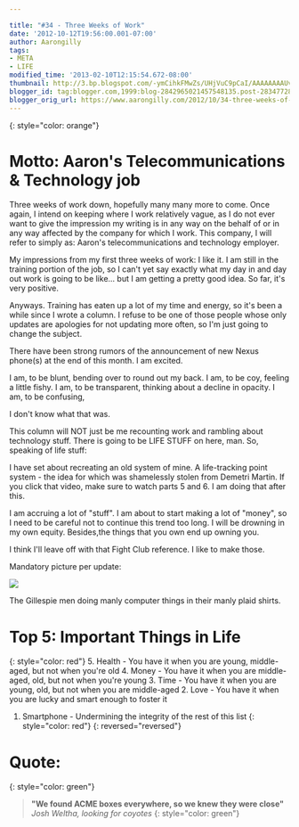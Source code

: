 ```yaml
---

title: "#34 - Three Weeks of Work"
date: '2012-10-12T19:56:00.001-07:00'
author: Aarongilly
tags:
- META
- LIFE
modified_time: '2013-02-10T12:15:54.672-08:00'
thumbnail: http://3.bp.blogspot.com/-ymCihkFMwZs/UHjVuC9pCaI/AAAAAAAAUvk/wKViShav40s/s72-c/IMG_20121006_201028.jpg
blogger_id: tag:blogger.com,1999:blog-2842965021457548135.post-2834772899837371124
blogger_orig_url: https://www.aarongilly.com/2012/10/34-three-weeks-of-work.html
---
```


{: style="color: orange"}
# Motto: Aaron's Telecommunications & Technology job

Three weeks of work down, hopefully many many more to come. Once again, I intend on keeping where I work relatively vague, as I do not ever want to give the impression my writing is in any way on the behalf of or in any way affected by the company for which I work. This company, I will refer to simply as: Aaron's telecommunications and technology employer.

My impressions from my first three weeks of work: I like it. I am still in the training portion of the job, so I can't yet say exactly what my day in and day out work is going to be like... but I am getting a pretty good idea. So far, it's very positive.

Anyways. Training has eaten up a lot of my time and energy, so it's been a while since I wrote a column. I refuse to be one of those people whose only updates are apologies for not updating more often, so I'm just going to change the subject.

There have been strong rumors of the announcement of new Nexus phone(s) at the end of this month. I am excited.

I am, to be blunt, bending over to round out my back.
I am, to be coy, feeling a little fishy.
I am, to be transparent, thinking about a decline in opacity.
I am, to be confusing,

I don't know what that was.

This column will NOT just be me recounting work and rambling about technology stuff. There is going to be LIFE STUFF on here, man. So, speaking of life stuff:

I have set about recreating an old system of mine. A life-tracking point system - the idea for which was shamelessly stolen from Demetri Martin. If you click that video, make sure to watch parts 5 and 6. I am doing that after this.

I am accruing a lot of "stuff". I am about to start making a lot of "money", so I need to be careful not to continue this trend too long. I will be drowning in my own equity. Besides,the things that you own end up owning you.

I think I'll leave off with that Fight Club reference. I like to make those.

Mandatory picture per update:

![](http://3.bp.blogspot.com/-ymCihkFMwZs/UHjVuC9pCaI/AAAAAAAAUvk/wKViShav40s/s400/IMG_20121006_201028.jpg)

The Gillespie men doing manly computer things in their manly plaid shirts.

# Top 5: Important Things in Life
{: style="color: red"}
5. Health - You have it when you are young, middle-aged, but not when you're old
4. Money - You have it when you are middle-aged, old, but not when you're young
3. Time - You have it when you are young, old, but not when you are middle-aged
2. Love - You have it when you are lucky and smart enough to foster it
1. Smartphone - Undermining the integrity of the rest of this list
{: style="color: red"}
{: reversed="reversed"}

# Quote:
{: style="color: green"}
> **"We found ACME boxes everywhere, so we knew they were close"**
<cite>Josh Weltha, looking for coyotes</cite>
{: style="color: green"}